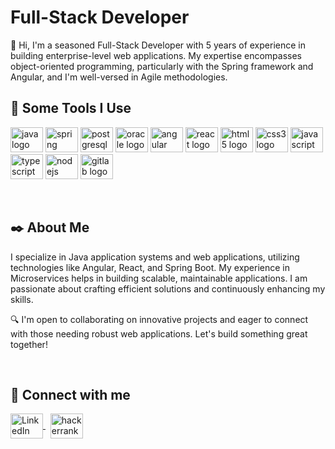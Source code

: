 # Full-Stack Developer

👋 Hi, I'm a seasoned Full-Stack Developer with 5 years of experience in building enterprise-level web applications. My expertise encompasses object-oriented programming, particularly with the Spring framework and Angular, and I'm well-versed in Agile methodologies.
&nbsp;&nbsp;
## 🚀 Some Tools I Use

<div align="left">
  <img src="https://cdn.jsdelivr.net/gh/devicons/devicon/icons/java/java-original.svg" height="40" width="52" alt="java logo"  />
  <img src="https://cdn.jsdelivr.net/gh/devicons/devicon/icons/spring/spring-original.svg" height="40" width="52" alt="spring logo"  />
  <img src="https://cdn.jsdelivr.net/gh/devicons/devicon/icons/postgresql/postgresql-original.svg" height="40" width="52" alt="postgresql logo"  />
  <img src="https://cdn.jsdelivr.net/gh/devicons/devicon/icons/oracle/oracle-original.svg" height="40" width="52" alt="oracle logo"  />
  <img src="https://cdn.jsdelivr.net/gh/devicons/devicon/icons/angularjs/angularjs-original.svg" height="40" width="52" alt="angular logo"  />
  <img src="https://cdn.jsdelivr.net/gh/devicons/devicon/icons/react/react-original.svg" height="40" width="52" alt="react logo"  />
  <img src="https://cdn.jsdelivr.net/gh/devicons/devicon/icons/html5/html5-original.svg" height="40" width="52" alt="html5 logo"  />
  <img src="https://cdn.jsdelivr.net/gh/devicons/devicon/icons/css3/css3-original.svg" height="40" width="52" alt="css3 logo"  />
  <img src="https://cdn.jsdelivr.net/gh/devicons/devicon/icons/javascript/javascript-original.svg" height="40" width="52" alt="javascript logo"  />
  <img src="https://cdn.jsdelivr.net/gh/devicons/devicon/icons/typescript/typescript-original.svg" height="40" width="52" alt="typescript logo"  />
  <img src="https://cdn.jsdelivr.net/gh/devicons/devicon/icons/nodejs/nodejs-original.svg" height="40" width="52" alt="nodejs logo"  />
  <img src="https://cdn.jsdelivr.net/gh/devicons/devicon/icons/gitlab/gitlab-original.svg" height="40" width="52" alt="gitlab logo"  />
</div>

&nbsp;&nbsp;
## ✒️ About Me

I specialize in Java application systems and web applications, utilizing technologies like Angular, React, and Spring Boot. My experience in Microservices helps in building scalable, maintainable applications. I am passionate about crafting efficient solutions and continuously enhancing my skills.

🔍 I'm open to collaborating on innovative projects and eager to connect with those needing robust web applications. Let's build something great together!

&nbsp;
## 🔗 Connect with me
<div align="left">
  <a href="https://www.linkedin.com/in/cesar-m-4415851b4" target="blank">
    <img align="center" src="https://cdn.jsdelivr.net/gh/devicons/devicon/icons/linkedin/linkedin-original.svg" alt="LinkedIn Profile" height="40" width="52" />
  </a>
  &nbsp;
  <a href="https://www.hackerrank.com/profile/M3rlin" target="blank">
   <img align="center" src="https://www.cdnlogo.com/logos/h/58/hackerrank.svg" alt="hackerrank Profile" height="40" width="52" />
  </a>
</div>

